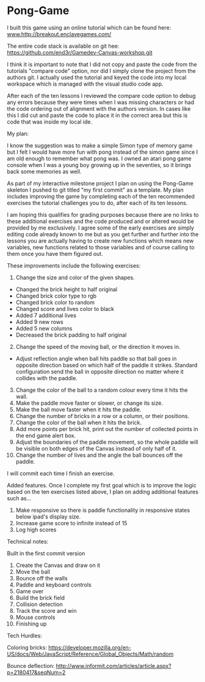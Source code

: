 # Pong-Game
I built this game using an online tutorial which can be found here:
www.http://breakout.enclavegames.com/

The entire code stack is available on git hee:
https://github.com/end3r/Gamedev-Canvas-workshop.git

I think it is important to note that I did not copy and paste the code from the tutorials "compare code" option, nor did I simply clone the project from the authors git. I actually used the tutorial and keyed the code into my local workspace which is managed with the visual studio code app.

After each of the ten lessons I reviewed the compare code option to debug any errors because they were times when I was missing characters or had the code ordering out of alignment with the authors version. In cases like this I did cut and paste the code to place it in the correct area but this is code that was inside my local ide.

My plan:

I know the suggestion was to make a simple Simon type of memory game but I felt I would have more fun with pong instead of the simon game since I am old enough to remember what pong was. I owned an atari pong game console when I was a young boy growing up in the seventies, so it brings back some memories as well.

As part of my interactive milestone project I plan on using the Pong-Game skeleton I pushed to git titled "my first commit" as a template. My plan includes improving the game by completing each of the ten recommended exercises the tutorial challenges you to do, after each of its ten lessons.

I am hoping this qualifies for grading purposes because there are no links to these additional exercises and the code produced and or altered would be provided by me exclusively. I agree some of the early exercises are simply editing code already known to me but as you get further and further into the lessons you are actually having to create new functions which means  new variables, new functions related to those variables and of course calling to them once you have them figured out.

These improvements include the following exercises:

1. Change the size and color of the given shapes.
 - Changed the brick height to half original
 - Changed brick color type to rgb
 - Changed brick color to random
 - Changed score and lives color to black
 - Added 7 additional lives
 - Added 9 new rows
 - Added 5 new columns
 - Decreased the brick padding to half original
2. Change the speed of the moving ball, or the direction it moves in.
- Adjust reflection angle when ball hits paddle so that ball goes in opposite direction based on which half of the paddle it strikes. Standard configuration send the ball in opposite direction no matter where it collides with the paddle.
3. Change the color of the ball to a random colour every time it hits the wall.
4. Make the paddle move faster or slower, or change its size.
5. Make the ball move faster when it hits the paddle.
6. Change the number of bricks in a row or a column, or their positions.
7. Change the color of the ball when it hits the brick.
8. Add more points per brick hit, print out the number of collected points in the end game alert box.
9. Adjust the boundaries of the paddle movement, so the whole paddle will be visible on both edges of the Canvas instead of only half of it.
10. Change the number of lives and the angle the ball bounces off the paddle.

I will commit each time I finish an exercise.

Added features.
Once I complete my first goal which is to improve the logic based on the ten exercises listed above, I plan on adding additional features such as...

1. Make responsive so there is paddle functionality in responsive states below ipad's display size.
2. Increase game score to infinite instead of 15
3. Log high scores

Technical notes:

Built in the first commit version

1. Create the Canvas and draw on it
2. Move the ball
3. Bounce off the walls
4. Paddle and keyboard controls
5. Game over
6. Build the brick field
7. Collision detection
8. Track the score and win
9. Mouse controls
10. Finishing up

Tech Hurdles:

Coloring bricks: https://developer.mozilla.org/en-US/docs/Web/JavaScript/Reference/Global_Objects/Math/random

Bounce deflection: http://www.informit.com/articles/article.aspx?p=2180417&seqNum=2
